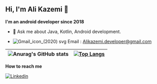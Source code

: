 ## Hi, I'm Ali Kazemi 👋


**I'm an android developer since 2018**


- 💬 Ask me about Java, Kotlin, Android development.

- ![Gmail_icon_(2020) svg](https://user-images.githubusercontent.com/73734233/157263494-e4701c01-5525-4d53-88f8-b66191a8fd98.png)   Email : Alikazemi.developer@gmail.com




|![Anurag's GitHub stats](https://github-readme-stats.vercel.app/api?username=awlrhm&show_icons=true&theme=radical)|[![Top Langs](https://github-readme-stats.vercel.app/api/top-langs/?username=awlrhm&layout=compact&show_icons=true&theme=radical)](https://github.com/anuraghazra/github-readme-stats)|
------------- | -------------


**How to reach me**


[![Linkedin](https://user-images.githubusercontent.com/73734233/157261895-b0b7c9df-297c-4b35-bd3b-614d7132f8cc.png)](https://www.linkedin.com/in/alikazemi-developer/)


